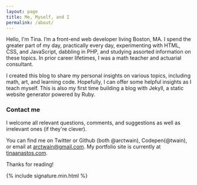 ```yaml
---
layout: page
title: Me, Myself, and I
permalink: /about/
---
```


Hello, I'm Tina.  I’m a front-end web developer living Boston, MA. I spend the greater part of my day, practically every day, experimenting with HTML, CSS, and JavaScript, dabbling in PHP, and studying assorted information on these topics. In prior career lifetimes, I was a math teacher and actuarial consultant.

I created this blog to share my personal insights on various topics, including math, art, and learning code.  Hopefully, I can offer some helpful insights as I teach myself. This is also my first time building a blog with Jekyll, a static website generator powered by Ruby.

### Contact me

I welcome all relevant questions, comments, and suggestions as well as irrelevant ones (if they're clever).

You can find me on Twitter or Github (both @arctwain), Codepen(@twain), or email at [arctwain@gmail.com](mailto:arctwain@gmail.com).
My portfolio site is currently at [tinaanastos.com](http://www.tinaanastos.com).

Thanks for reading!


{% include signature.min.html %}
